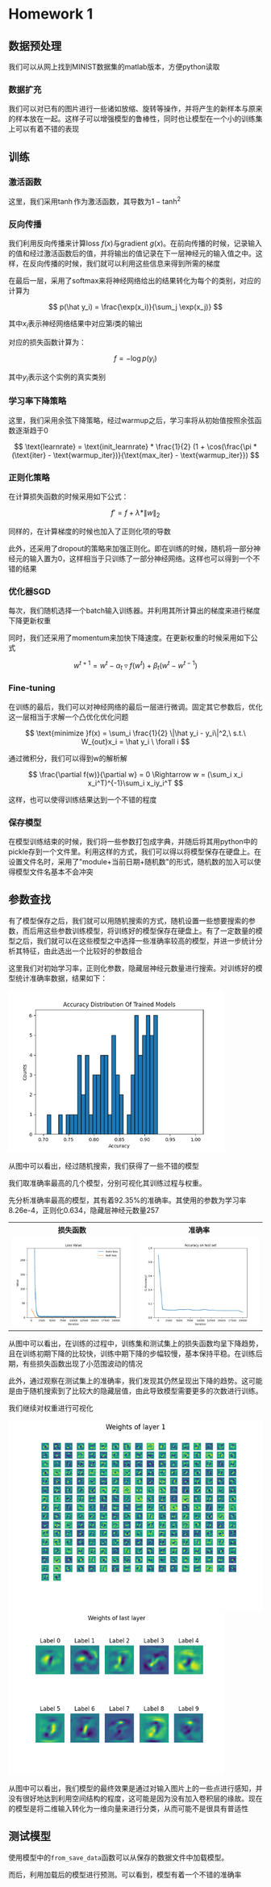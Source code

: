 # Homework 1 

## 数据预处理

我们可以从网上找到MINIST数据集的matlab版本，方便python读取

### 数据扩充

我们可以对已有的图片进行一些诸如放缩、旋转等操作，并将产生的新样本与原来的样本放在一起。这样子可以增强模型的鲁棒性，同时也让模型在一个小的训练集上可以有着不错的表现

## 训练

### 激活函数

这里，我们采用$\tanh$作为激活函数，其导数为$1 - \tanh^2$

### 反向传播

我们利用反向传播来计算loss  $f(x)$与gradient $g(x)$。在前向传播的时候，记录输入的值和经过激活函数后的值，并将输出的值记录在下一层神经元的输入值之中。这样，在反向传播的时候，我们就可以利用这些信息来得到所需的梯度

在最后一层，采用了softmax来将神经网络给出的结果转化为每个的类别，对应的计算为

$$
p(\hat y_i) = \frac{\exp(x_i)}{\sum_j \exp(x_j)}
$$

其中$x_i$表示神经网络结果中对应第$i$类的输出

对应的损失函数计算为：

$$
f = -\log p(y_i)
$$

其中$y_i$表示这个实例的真实类别

### 学习率下降策略

这里，我们采用余弦下降策略，经过warmup之后，学习率将从初始值按照余弦函数逐渐趋于0

$$
\text{learnrate} = \text{init_learnrate} * \frac{1}{2} (1 + \cos(\frac{\pi * (\text{iter} - \text{warmup_iter})}{\text{max_iter} - \text{warmup_iter}})
$$

### 正则化策略

在计算损失函数的时候采用如下公式：

$$
f' = f + \lambda * \|w\|_2
$$

同样的，在计算梯度的时候也加入了正则化项的导数

此外，还采用了dropout的策略来加强正则化。即在训练的时候，随机将一部分神经元的输入置为0，这样相当于只训练了一部分神经网络。这样也可以得到一个不错的结果

### 优化器SGD

每次，我们随机选择一个batch输入训练器。并利用其所计算出的梯度来进行梯度下降更新权重

同时，我们还采用了momentum来加快下降速度。在更新权重的时候采用如下公式

$$
w^{t+1} = w^t - \alpha_t\triangledown f(w^t) + \beta_t (w^t - w^{t-1})
$$

### Fine-tuning

在训练的最后，我们可以对神经网络的最后一层进行微调。固定其它参数后，优化这一层相当于求解一个凸优化优化问题

$$
\text{minimize }f(x) = \sum_i \frac{1}{2} \|\hat y_i - y_i\|^2,\ s.t.\ W_{out}x_i = \hat y_i \ \forall i
$$

通过微积分，我们可以得到w的解析解

$$
\frac{\partial f(w)}{\partial w} = 0 \Rightarrow w = (\sum_i x_i x_i^T)^{-1}\sum_i x_iy_i^T
$$

这样，也可以使得训练结果达到一个不错的程度

### 保存模型

在模型训练结束的时候，我们将一些参数打包成字典，并随后将其用python中的pickle存到一个文件里。利用这样的方式，我们可以得以将模型保存在硬盘上。在设置文件名时，采用了"module+当前日期+随机数"的形式，随机数的加入可以使得模型文件名基本不会冲突

## 参数查找

有了模型保存之后，我们就可以用随机搜索的方式，随机设置一些想要搜索的参数，而后用这些参数训练模型，将训练好的模型保存在硬盘上。有了一定数量的模型之后，我们就可以在这些模型之中选择一些准确率较高的模型，并进一步统计分析其特征，由此选出一个比较好的参数组合

这里我们对初始学习率，正则化参数，隐藏层神经元数量进行搜索。对训练好的模型统计准确率数据，结果如下：

<img src="report.assets/image-20220410232437915.png" alt="image-20220410232437915" style="zoom:67%;" />

从图中可以看出，经过随机搜索，我们获得了一些不错的模型

我们取准确率最高的几个模型，分别可视化其训练过程与权重。

先分析准确率最高的模型，其有着92.35%的准确率。其使用的参数为学习率8.26e-4，正则化0.634，隐藏层神经元数量257

<table>
<tr>
<th>损失函数</th>
<th>准确率</th>
</tr>
<tr>
<td><img src="report.assets/image-20220410233302376.png" alt="image-20220410233302376" style="zoom:67%;" /></td>
<td><img src="report.assets/image-20220410233252264.png" alt="image-20220410233252264" style="zoom:67%;" /></td>
</tr>
</table>

从图中可以看出，在训练的过程中，训练集和测试集上的损失函数均呈下降趋势，且在训练初期下降的比较快，训练中期下降的步幅较慢，基本保持平稳。在训练后期，有些损失函数出现了小范围波动的情况

此外，通过观察在测试集上的准确率，我们发现其仍然呈现出下降的趋势。这可能是由于随机搜索到了比较大的隐藏层值，由此导致模型需要更多的次数进行训练。

我们继续对权重进行可视化

<img alt="image-20220410232800410" src="report.assets/image-20220410232800410.png"/>

<img src="report.assets/image-20220410232825810.png" alt="image-20220410232825810" style="zoom:67%;" />


从图中可以看出，我们模型的最终效果是通过对输入图片上的一些点进行感知，并没有很好地达到利用空间结构的程度，这可能是因为没有加入卷积层的缘故。现在的模型是将二维输入转化为一维向量来进行分类，从而可能不是很具有普适性

## 测试模型

使用模型中的`from_save_data`函数可以从保存的数据文件中加载模型。

而后，利用加载后的模型进行预测。可以看到，模型有着一个不错的准确率




